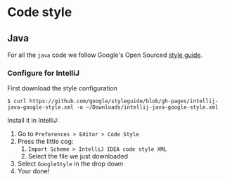 # Code style

## Java

For all the `java` code we follow Google's Open Sourced [style guide](https://google.github.io/styleguide/).

### Configure for IntelliJ

First download the style configuration

```
$ curl https://github.com/google/styleguide/blob/gh-pages/intellij-java-google-style.xml -o ~/Downloads/intellij-java-google-style.xml
```

Install it in IntelliJ:

1. Go to `Preferences > Editor > Code Style`
2. Press the little cog: 
   1. `Import Scheme > IntelliJ IDEA code style XML`
   2. Select the file we just downloaded
3. Select `GoogleStyle` in the drop down
4. Your done!



